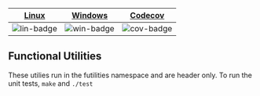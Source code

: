 | [Linux][lin-link] | [Windows][win-link] | [Codecov][cov-link] |
| :---------------: | :-----------------: | :-------------------: |
| ![lin-badge]      | ![win-badge]        | ![cov-badge]          |

[lin-badge]: https://travis-ci.org/phillyfan1138/TupleUtilities.svg?branch=master "Travis build status"
[lin-link]:  https://travis-ci.org/phillyfan1138/TupleUtilities "Travis build status"
[win-badge]: https://ci.appveyor.com/api/projects/status/4onqh2odidyld7dj?svg=true "AppVeyor build status"
[win-link]:  https://ci.appveyor.com/project/phillyfan1138/TupleUtilities "AppVeyor build status"
[cov-badge]: https://codecov.io/gh/phillyfan1138/TupleUtilities/branch/master/graph/badge.svg
[cov-link]:  https://codecov.io/gh/phillyfan1138/TupleUtilities

## Functional Utilities
These utilies run in the futilities namespace and are header only.  To run the unit tests, `make` and `./test`